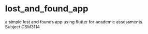 # lost_and_found_app
 a simple lost and founds app using flutter for academic assessments. Subject CSM3114
